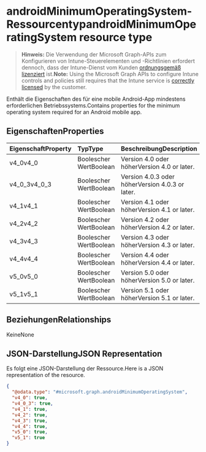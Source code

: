 # <a name="androidminimumoperatingsystem-resource-type"></a><span data-ttu-id="f7f71-101">androidMinimumOperatingSystem-Ressourcentyp</span><span class="sxs-lookup"><span data-stu-id="f7f71-101">androidMinimumOperatingSystem resource type</span></span>

> <span data-ttu-id="f7f71-102">**Hinweis:** Die Verwendung der Microsoft Graph-APIs zum Konfigurieren von Intune-Steuerelementen und -Richtlinien erfordert dennoch, dass der Intune-Dienst vom Kunden [ordnungsgemäß lizenziert](https://go.microsoft.com/fwlink/?linkid=839381) ist.</span><span class="sxs-lookup"><span data-stu-id="f7f71-102">**Note:** Using the Microsoft Graph APIs to configure Intune controls and policies still requires that the Intune service is [correctly licensed](https://go.microsoft.com/fwlink/?linkid=839381) by the customer.</span></span>

<span data-ttu-id="f7f71-103">Enthält die Eigenschaften des für eine mobile Android-App mindestens erforderlichen Betriebssystems.</span><span class="sxs-lookup"><span data-stu-id="f7f71-103">Contains properties for the minimum operating system required for an Android mobile app.</span></span>
## <a name="properties"></a><span data-ttu-id="f7f71-104">Eigenschaften</span><span class="sxs-lookup"><span data-stu-id="f7f71-104">Properties</span></span>
|<span data-ttu-id="f7f71-105">Eigenschaft</span><span class="sxs-lookup"><span data-stu-id="f7f71-105">Property</span></span>|<span data-ttu-id="f7f71-106">Typ</span><span class="sxs-lookup"><span data-stu-id="f7f71-106">Type</span></span>|<span data-ttu-id="f7f71-107">Beschreibung</span><span class="sxs-lookup"><span data-stu-id="f7f71-107">Description</span></span>|
|:---|:---|:---|
|<span data-ttu-id="f7f71-108">v4_0</span><span class="sxs-lookup"><span data-stu-id="f7f71-108">v4_0</span></span>|<span data-ttu-id="f7f71-109">Boolescher Wert</span><span class="sxs-lookup"><span data-stu-id="f7f71-109">Boolean</span></span>|<span data-ttu-id="f7f71-110">Version 4.0 oder höher</span><span class="sxs-lookup"><span data-stu-id="f7f71-110">Version 4.0 or later.</span></span>|
|<span data-ttu-id="f7f71-111">v4_0_3</span><span class="sxs-lookup"><span data-stu-id="f7f71-111">v4_0_3</span></span>|<span data-ttu-id="f7f71-112">Boolescher Wert</span><span class="sxs-lookup"><span data-stu-id="f7f71-112">Boolean</span></span>|<span data-ttu-id="f7f71-113">Version 4.0.3 oder höher</span><span class="sxs-lookup"><span data-stu-id="f7f71-113">Version 4.0.3 or later.</span></span>|
|<span data-ttu-id="f7f71-114">v4_1</span><span class="sxs-lookup"><span data-stu-id="f7f71-114">v4_1</span></span>|<span data-ttu-id="f7f71-115">Boolescher Wert</span><span class="sxs-lookup"><span data-stu-id="f7f71-115">Boolean</span></span>|<span data-ttu-id="f7f71-116">Version 4.1 oder höher</span><span class="sxs-lookup"><span data-stu-id="f7f71-116">Version 4.1 or later.</span></span>|
|<span data-ttu-id="f7f71-117">v4_2</span><span class="sxs-lookup"><span data-stu-id="f7f71-117">v4_2</span></span>|<span data-ttu-id="f7f71-118">Boolescher Wert</span><span class="sxs-lookup"><span data-stu-id="f7f71-118">Boolean</span></span>|<span data-ttu-id="f7f71-119">Version 4.2 oder höher</span><span class="sxs-lookup"><span data-stu-id="f7f71-119">Version 4.2 or later.</span></span>|
|<span data-ttu-id="f7f71-120">v4_3</span><span class="sxs-lookup"><span data-stu-id="f7f71-120">v4_3</span></span>|<span data-ttu-id="f7f71-121">Boolescher Wert</span><span class="sxs-lookup"><span data-stu-id="f7f71-121">Boolean</span></span>|<span data-ttu-id="f7f71-122">Version 4.3 oder höher</span><span class="sxs-lookup"><span data-stu-id="f7f71-122">Version 4.3 or later.</span></span>|
|<span data-ttu-id="f7f71-123">v4_4</span><span class="sxs-lookup"><span data-stu-id="f7f71-123">v4_4</span></span>|<span data-ttu-id="f7f71-124">Boolescher Wert</span><span class="sxs-lookup"><span data-stu-id="f7f71-124">Boolean</span></span>|<span data-ttu-id="f7f71-125">Version 4.4 oder höher</span><span class="sxs-lookup"><span data-stu-id="f7f71-125">Version 4.4 or later.</span></span>|
|<span data-ttu-id="f7f71-126">v5_0</span><span class="sxs-lookup"><span data-stu-id="f7f71-126">v5_0</span></span>|<span data-ttu-id="f7f71-127">Boolescher Wert</span><span class="sxs-lookup"><span data-stu-id="f7f71-127">Boolean</span></span>|<span data-ttu-id="f7f71-128">Version 5.0 oder höher</span><span class="sxs-lookup"><span data-stu-id="f7f71-128">Version 5.0 or later.</span></span>|
|<span data-ttu-id="f7f71-129">v5_1</span><span class="sxs-lookup"><span data-stu-id="f7f71-129">v5_1</span></span>|<span data-ttu-id="f7f71-130">Boolescher Wert</span><span class="sxs-lookup"><span data-stu-id="f7f71-130">Boolean</span></span>|<span data-ttu-id="f7f71-131">Version 5.1 oder höher</span><span class="sxs-lookup"><span data-stu-id="f7f71-131">Version 5.1 or later.</span></span>|

## <a name="relationships"></a><span data-ttu-id="f7f71-132">Beziehungen</span><span class="sxs-lookup"><span data-stu-id="f7f71-132">Relationships</span></span>
<span data-ttu-id="f7f71-133">Keine</span><span class="sxs-lookup"><span data-stu-id="f7f71-133">None</span></span>
## <a name="json-representation"></a><span data-ttu-id="f7f71-134">JSON-Darstellung</span><span class="sxs-lookup"><span data-stu-id="f7f71-134">JSON Representation</span></span>
<span data-ttu-id="f7f71-135">Es folgt eine JSON-Darstellung der Ressource.</span><span class="sxs-lookup"><span data-stu-id="f7f71-135">Here is a JSON representation of the resource.</span></span>
<!-- {
  "blockType": "resource",
  "@odata.type": "microsoft.graph.androidMinimumOperatingSystem"
}
-->
``` json
{
  "@odata.type": "#microsoft.graph.androidMinimumOperatingSystem",
  "v4_0": true,
  "v4_0_3": true,
  "v4_1": true,
  "v4_2": true,
  "v4_3": true,
  "v4_4": true,
  "v5_0": true,
  "v5_1": true
}
```



